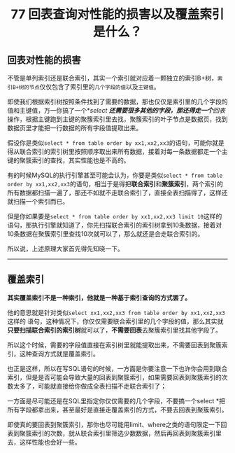 <h1 align="center">77 回表查询对性能的损害以及覆盖索引是什么？</h1>



## 回表对性能的损害

不管是单列索引还是联合索引，其实一个索引就对应着一颗独立的索引B+树，`索引B+树的节点`仅仅包含了索引里的`几个字段的值`以及`主键值`。

即使我们根据索引树按照条件找到了需要的数据，那也仅仅是索引里的几个字段的值和主键值，万一你搞了一个**select ***还需要很多其他的字段，那还得走一个**回表**操作，根据主键跑到主键的聚簇索引里去找，聚簇索引的叶子节点是数据页，找到数据页里才能把一行数据的所有字段值提取出来。

假设你是类似`select * from table order by xx1,xx2,xx3`的语句，可能你就是得从联合索引的索引树里按照顺序取出来所有数据，接着对每一条数据都走一个主键的聚簇索引的查找，其实性能也是不高的。

有的时候MySQL的执行引擎甚至可能会认为，你要是类似`select * from table order by xx1,xx2,xx3`的语句，相当于是得把**联合索引**和**聚簇索引**，两个索引的所有数据都扫描一遍了，那还不如就不走联合索引了，直接全表扫描得了，这样还就扫描一个索引而已。

但是你如果要是`select * from table order by xx1,xx2,xx3 limit 10`这样的语句，那执行引擎就知道了，你先扫描联合索引的索引树拿到10条数据，接着对10条数据在聚簇索引里查找10次就可以了，那么就还是会走联合索引的。

所以说，上述原理大家首先得先知晓一下。

---

## 覆盖索引

**其实覆盖索引不是一种索引，他就是一种基于索引查询的方式罢了。**

他的意思就是针对类似`select xx1,xx2,xx3 from table order by xx1,xx2,xx3`这样的 语句，这种情况下，你仅仅需要联合索引里的几个字段的值，那么其实就**只要扫描联合索引的索引树**就可以了，**不需要回表**去聚簇索引里找其他字段了。

所以这个时候，需要的字段值直接在索引树里就能提取出来，不需要回表到聚簇索引，这种查询方式就是覆盖索引。

也正是这样，所以在写SQL语句的时候，一方面是你要注意一下也许你会用到联合索引，但是是否可能会导致大量的回表到聚簇索引，如果需要回表到聚簇索引的次数太多了，可能就直接给你做成全表扫描不走联合索引了；

一方面是尽可能还是在SQL里指定你仅仅需要的几个字段，不要搞一个select *把所有字段都拿出来，甚至最好是直接走覆盖索引的方式，不要去回表到聚簇索引。

即使真的要回表到聚簇索引，那你也尽可能用limit、where之类的语句限定一下回表到聚簇索引的次数，就从联合索引里筛选少数数据，然后再回表到聚簇索引里去，这样性能也会好一些。
